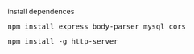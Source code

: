 install dependences
<pre>npm install express body-parser mysql cors</pre>
<pre>npm install -g http-server</pre>
